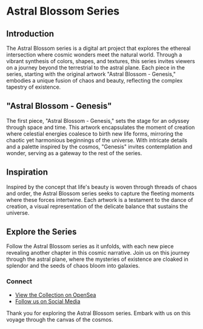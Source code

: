 # Astral Blossom Series

## Introduction
The Astral Blossom series is a digital art project that explores the ethereal intersection where cosmic wonders meet the natural world. Through a vibrant synthesis of colors, shapes, and textures, this series invites viewers on a journey beyond the terrestrial to the astral plane. Each piece in the series, starting with the original artwork "Astral Blossom - Genesis," embodies a unique fusion of chaos and beauty, reflecting the complex tapestry of existence.

## "Astral Blossom - Genesis"
The first piece, "Astral Blossom - Genesis," sets the stage for an odyssey through space and time. This artwork encapsulates the moment of creation where celestial energies coalesce to birth new life forms, mirroring the chaotic yet harmonious beginnings of the universe. With intricate details and a palette inspired by the cosmos, "Genesis" invites contemplation and wonder, serving as a gateway to the rest of the series.

## Inspiration
Inspired by the concept that life's beauty is woven through threads of chaos and order, the Astral Blossom series seeks to capture the fleeting moments where these forces intertwine. Each artwork is a testament to the dance of creation, a visual representation of the delicate balance that sustains the universe.

## Explore the Series
Follow the Astral Blossom series as it unfolds, with each new piece revealing another chapter in this cosmic narrative. Join us on this journey through the astral plane, where the mysteries of existence are cloaked in splendor and the seeds of chaos bloom into galaxies.

### Connect
- [View the Collection on OpenSea](#)
- [Follow us on Social Media](#)

Thank you for exploring the Astral Blossom series. Embark with us on this voyage through the canvas of the cosmos.


